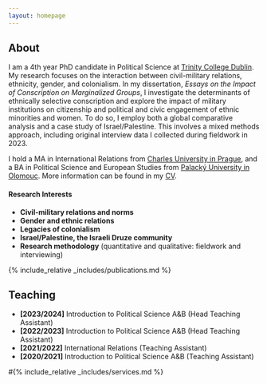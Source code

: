 ```yaml
---
layout: homepage
---
```


## About

I am a 4th year PhD candidate in Political Science at <a href="http://tcd.ie" target="_blank">Trinity College Dublin</a>. My research focuses on the interaction between civil-military relations, ethnicity, gender, and colonialism. In my dissertation, <em>Essays on the Impact of Conscription on Marginalized Groups</em>, I investigate the determinants of ethnically selective conscription and explore the impact of military institutions on citizenship and political and civic engagement of ethnic minorities and women. To do so, I employ both a global comparative analysis and a case study of Israel/Palestine. This involves a mixed methods approach, including original interview data I collected during fieldwork in 2023.

I hold a MA in International Relations from <a href="http://cuni.cz" target="_blank">Charles University in Prague</a>, and a BA in Political Science and European Studies from <a href="http://upol.cz" target="_blank">Palacký University in Olomouc</a>. More information can be found in my [CV](assets/files/curriculum_vitae.pdf).

#### Research Interests

- **Civil-military relations and norms**
- **Gender and ethnic relations**
- **Legacies of colonialism**
- **Israel/Palestine, the Israeli Druze community**
- **Research methodology** (quantitative and qualitative: fieldwork and interviewing)

{% include_relative _includes/publications.md %}

## Teaching

- **[2023/2024]** Introduction to Political Science A&B (Head Teaching Assistant)
- **[2022/2023]** Introduction to Political Science A&B (Head Teaching Assistant)
- **[2021/2022]** International Relations (Teaching Assistant)
- **[2020/2021]** Introduction to Political Science A&B (Teaching Assistant)

#{% include_relative _includes/services.md %}
